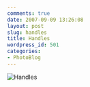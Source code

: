 ```yaml
---
comments: true
date: 2007-09-09 13:26:08
layout: post
slug: handles
title: Handles
wordpress_id: 501
categories:
- PhotoBlog
---
```


![Handles](http://ryanfitzer.com/main/wp-content/uploads/2007/09/handles.jpg)
